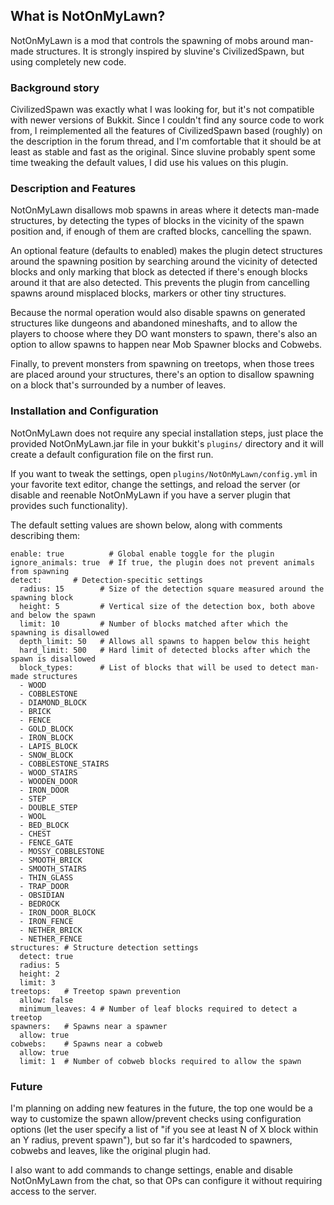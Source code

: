 What is NotOnMyLawn?
--------------------

NotOnMyLawn is a mod that controls the spawning of mobs around man-made 
structures. It is strongly inspired by sluvine's CivilizedSpawn, but using 
completely new code.

### Background story

CivilizedSpawn was exactly what I was looking for, but it's not compatible
with newer versions of Bukkit. Since I couldn't find any source code to work
from, I reimplemented all the features of CivilizedSpawn based (roughly) on
the description in the forum thread, and I'm comfortable that it should be at
least as stable and fast as the original. Since sluvine probably spent some 
time tweaking the default values, I did use his values on this plugin.

### Description and Features

NotOnMyLawn disallows mob spawns in areas where it detects man-made structures, by detecting the types of blocks in the vicinity of the spawn position and, if enough of them are crafted blocks, cancelling the spawn. 

An optional feature (defaults to enabled) makes the plugin detect structures around the spawning position by searching around the vicinity of detected blocks and only marking that block as detected if there's enough blocks around it that are also detected. This prevents the plugin from cancelling spawns around misplaced blocks, markers or other tiny structures.

Because the normal operation would also disable spawns on generated structures like dungeons and abandoned mineshafts, and to allow the players to choose where they DO want monsters to spawn, there's also an option to allow spawns to happen near Mob Spawner blocks and Cobwebs.

Finally, to prevent monsters from spawning on treetops, when those trees are placed around your structures, there's an option to disallow spawning on a block that's surrounded by a number of leaves.

### Installation and Configuration

NotOnMyLawn does not require any special installation steps, just place the provided NotOnMyLawn.jar file in your bukkit's ```plugins/``` directory and it will create a default configuration file on the first run.

If you want to tweak the settings, open ```plugins/NotOnMyLawn/config.yml``` in your favorite text editor, change the settings, and reload the server (or disable and reenable NotOnMyLawn if you have a server plugin that provides such functionality).

The default setting values are shown below, along with comments describing them:

```
enable: true          # Global enable toggle for the plugin
ignore_animals: true  # If true, the plugin does not prevent animals from spawning
detect:       # Detection-specitic settings
  radius: 15        # Size of the detection square measured around the spawning block
  height: 5         # Vertical size of the detection box, both above and below the spawn
  limit: 10         # Number of blocks matched after which the spawning is disallowed
  depth_limit: 50   # Allows all spawns to happen below this height
  hard_limit: 500   # Hard limit of detected blocks after which the spawn is disallowed
  block_types:      # List of blocks that will be used to detect man-made structures
  - WOOD
  - COBBLESTONE
  - DIAMOND_BLOCK
  - BRICK
  - FENCE
  - GOLD_BLOCK
  - IRON_BLOCK
  - LAPIS_BLOCK
  - SNOW_BLOCK
  - COBBLESTONE_STAIRS
  - WOOD_STAIRS
  - WOODEN_DOOR
  - IRON_DOOR
  - STEP
  - DOUBLE_STEP
  - WOOL
  - BED_BLOCK
  - CHEST
  - FENCE_GATE
  - MOSSY_COBBLESTONE
  - SMOOTH_BRICK
  - SMOOTH_STAIRS
  - THIN_GLASS
  - TRAP_DOOR
  - OBSIDIAN
  - BEDROCK
  - IRON_DOOR_BLOCK
  - IRON_FENCE
  - NETHER_BRICK
  - NETHER_FENCE
structures: # Structure detection settings
  detect: true
  radius: 5
  height: 2
  limit: 3
treetops:   # Treetop spawn prevention
  allow: false
  minimum_leaves: 4 # Number of leaf blocks required to detect a treetop
spawners:   # Spawns near a spawner
  allow: true
cobwebs:    # Spawns near a cobweb
  allow: true
  limit: 1  # Number of cobweb blocks required to allow the spawn
```

### Future

I'm planning on adding new features in the future, the top one would be a way
to customize the spawn allow/prevent checks using configuration options (let
the user specify a list of "if you see at least N of X block within an Y 
radius, prevent spawn"), but so far it's hardcoded to spawners, cobwebs and
leaves, like the original plugin had.

I also want to add commands to change settings, enable and disable NotOnMyLawn from the chat, so that OPs can configure it without requiring access to the server.
